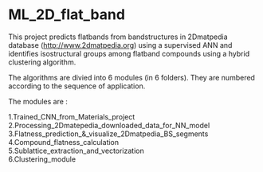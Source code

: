 # ML_2D_flat_band
This project predicts flatbands from bandstructures in 2Dmatpedia database (http://www.2dmatpedia.org) using a supervised ANN and identifies isostructural groups among flatband compounds using a hybrid clustering algorithm.

The algorithms are divied into 6 modules (in 6 folders). They are numbered according to the sequence of application.

The modules are :

1.Trained_CNN_from_Materials_project      
2.Processing_2Dmatepedia_downloaded_data_for_NN_model        
3.Flatness_prediction_&_visualize_2Dmatpedia_BS_segments       
4.Compound_flatness_calculation       
5.Sublattice_extraction_and_vectorization       
6.Clustering_module
